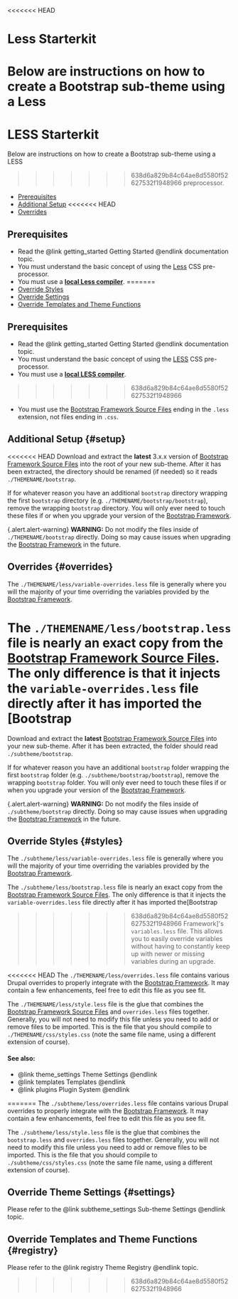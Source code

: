 <<<<<<< HEAD
<!-- @file Instructions for subtheming using the Less Starterkit. -->
<!-- @defgroup sub_theming_less -->
<!-- @ingroup sub_theming -->
# Less Starterkit

Below are instructions on how to create a Bootstrap sub-theme using a Less
=======
<!-- @file Instructions for subtheming using the LESS Starterkit. -->
<!-- @defgroup subtheme_less -->
<!-- @ingroup subtheme -->
# LESS Starterkit

Below are instructions on how to create a Bootstrap sub-theme using a LESS
>>>>>>> 638d6a829b84c64ae8d5580f52627532f1948966
preprocessor.

- [Prerequisites](#prerequisites)
- [Additional Setup](#setup)
<<<<<<< HEAD
- [Overrides](#overrides)

## Prerequisites
- Read the @link getting_started Getting Started @endlink documentation topic.
- You must understand the basic concept of using the [Less] CSS pre-processor.
- You must use a **[local Less compiler](https://www.google.com/search?q=less+compiler)**.
=======
- [Override Styles](#styles)
- [Override Settings](#settings)
- [Override Templates and Theme Functions](#registry)

## Prerequisites
- Read the @link getting_started Getting Started @endlink documentation topic.
- You must understand the basic concept of using the [LESS] CSS pre-processor.
- You must use a **[local LESS compiler](https://www.google.com/search?q=less+compiler)**.
>>>>>>> 638d6a829b84c64ae8d5580f52627532f1948966
- You must use the [Bootstrap Framework Source Files] ending in the `.less`
  extension, not files ending in `.css`.

## Additional Setup {#setup}
<<<<<<< HEAD
Download and extract the **latest** 3.x.x version of
[Bootstrap Framework Source Files] into the root of your new sub-theme. After
it has been extracted, the directory should be renamed (if needed) so it reads
`./THEMENAME/bootstrap`.

If for whatever reason you have an additional `bootstrap` directory wrapping the
first `bootstrap` directory (e.g. `./THEMENAME/bootstrap/bootstrap`), remove the
wrapping `bootstrap` directory. You will only ever need to touch these files if
or when you upgrade your version of the [Bootstrap Framework].

{.alert.alert-warning} **WARNING:** Do not modify the files inside of
`./THEMENAME/bootstrap` directly. Doing so may cause issues when upgrading the
[Bootstrap Framework] in the future.

## Overrides {#overrides}
The `./THEMENAME/less/variable-overrides.less` file is generally where you will
the majority of your time overriding the variables provided by the [Bootstrap
Framework].

The `./THEMENAME/less/bootstrap.less` file is nearly an exact copy from the
[Bootstrap Framework Source Files]. The only difference is that it injects the
`variable-overrides.less` file directly after it has imported the [Bootstrap
=======
Download and extract the **latest** [Bootstrap Framework Source Files] into your
new sub-theme. After it has been extracted, the folder should read `./subtheme/bootstrap`.

If for whatever reason you have an additional `bootstrap` folder wrapping the
first `bootstrap` folder (e.g. `./subtheme/bootstrap/bootstrap`), remove the
wrapping `bootstrap` folder. You will only ever need to touch these files if
or when you upgrade your version of the [Bootstrap Framework].

{.alert.alert-warning} **WARNING:** Do not modify the files inside of
`./subtheme/bootstrap` directly. Doing so may cause issues when upgrading the
[Bootstrap Framework] in the future.

## Override Styles {#styles}
The `./subtheme/less/variable-overrides.less` file is generally where you will
the majority of your time overriding the variables provided by the [Bootstrap
Framework].

The `./subtheme/less/bootstrap.less` file is nearly an exact copy from the
[Bootstrap Framework Source Files]. The only difference is that it injects the
`variable-overrides.less` file directly after it has imported the[Bootstrap
>>>>>>> 638d6a829b84c64ae8d5580f52627532f1948966
Framework]'s `variables.less` file. This allows you to easily override variables
without having to constantly keep up with newer or missing variables during an
upgrade.

<<<<<<< HEAD
The `./THEMENAME/less/overrides.less` file contains various Drupal overrides to
properly integrate with the [Bootstrap Framework]. It may contain a few
enhancements, feel free to edit this file as you see fit.

The `./THEMENAME/less/style.less` file is the glue that combines the
[Bootstrap Framework Source Files] and `overrides.less` files together.
Generally, you will not need to modify this file unless you need to add or
remove files to be imported. This is the file that you should compile to
`./THEMENAME/css/styles.css` (note the same file name, using a different
extension of course).

#### See also:
- @link theme_settings Theme Settings @endlink
- @link templates Templates @endlink
- @link plugins Plugin System @endlink

[Bootstrap Framework]: http://getbootstrap.com
[Bootstrap Framework Source Files]: https://github.com/twbs/bootstrap/releases
[Less]: http://lesscss.org
=======
The `./subtheme/less/overrides.less` file contains various Drupal overrides to
properly integrate with the [Bootstrap Framework]. It may contain a few
enhancements, feel free to edit this file as you see fit.

The `./subtheme/less/style.less` file is the glue that combines the
`bootstrap.less` and `overrides.less` files together. Generally, you will not
need to modify this file unless you need to add or remove files to be imported.
This is the file that you should compile to `./subtheme/css/styles.css` (note
the same file name, using a different extension of course).

## Override Theme Settings {#settings}
Please refer to the @link subtheme_settings Sub-theme Settings @endlink topic.

## Override Templates and Theme Functions {#registry}
Please refer to the @link registry Theme Registry @endlink topic.

[Bootstrap Framework]: http://getbootstrap.com
[Bootstrap Framework Source Files]: https://github.com/twbs/bootstrap/releases
[LESS]: http://lesscss.org
>>>>>>> 638d6a829b84c64ae8d5580f52627532f1948966
